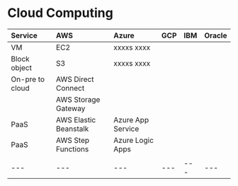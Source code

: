 # Cloud Computing

| Service       | AWS | Azure | GCP | IBM | Oracle |
| :---       | :--- | :--- | :--- | :--- | :--- |
| VM | EC2 | xxxxs xxxx |     |
| Block object | S3 | xxxxs xxxx |     |
| On-pre to cloud   | AWS Direct Connect |     |     |
|    | AWS Storage Gateway |     |     |  |  |
| PaaS | AWS Elastic Beanstalk | Azure App Service |     |     |     |
| PaaS | AWS Step Functions | Azure Logic Apps |     |     |     |
|     |     |     |     |     |     |
| --- | --- | --- | --- | --- | --- |
